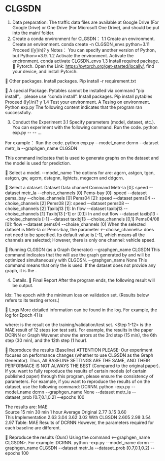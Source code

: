 # CLGSDN
1.	Data preparation:
The traffic data files are available at Google Drive (For Google Drive) or One Drive (For Microsoft One Drive), and should be put into the main/ folder. 
2.	Create a conda environment for CLGSDN：
1.1	 Create an environment.
Create an environment.
 conda create -n CLGSDN_envs python=3.11
     Proceed ([y]/n)? y
Notes：
You can specify another version of Python，but Python>=3.9.
1.2	 Activate the environment.
Activate the encironment.
 conda activate CLGSDN_envs
1.3	 Install required package.
	Pytorch.
Open the Link: https://pytorch.org/get-started/locally/, find your device, and install Pytorch.

	Other packages.
Install packages. 
 Pip install -r requirement.txt

	A special Package.
Pytables cannot be installed via command “pip install”， please use “conda install”.
Install packages. 
 Pip install pytables
     Proceed ([y]/n)? y
1.4	 Test your environment.
A Tesing on environment.
 Python exp.py
The following content indicates that the program ran successfully.
 

3.	Conduct the Experiment
3.1	 Specify parameters (model, dataset, etc.).
You can experiment with the following command.
Run the code.
 python exp.py --<argument1> <parameter1> --<argument2> <parameter2>…
	
For example：
Run the code.
 python exp.py --model_name dcrnn --dataset metr_la --graphgen_name CLGSDN

This command indicates that <CLGSDN> is used to generate graphs on the <Metr-la> dataset and the <DCRNN> model is used for prediction.

	Select a model.
--model_name <model name>
The options for <model name> are: agcrn, astgcn, tgcn, astgcn, gw, agcrn, dstagnn, lightcts, megacrn and ddgcrn.

	Select a dataset.
Dataset	Data channel	Command
Metr-la	[0]: speed	--dataset metr_la --choise_channels [0]
Pems-bay	[0]: speed	--dataset pems_bay --choise_channels [0]
Pems04	[2]: speed	--dataset pems04 --choise_channels [2]
Pems08	[2]: speed	--dataset pems08 --choise_channels [2]
Taxibj13	[1]: In flow	--dataset taxibj13 --choise_channels [1]
Taxibj13	[-1] or [0,1]:
In and out flow	--dataset taxibj13 --choise_channels [-1]
--dataset taxibj13 --choise_channels [0,1]
Pems04/08	[0]: flow	--dataset pems04 --choise_channels [0]
When the selected dataset is Metr-la or Pems-bay, the parameter <--choise_channels> does not need to be specified. Its default value is [-1], which means all the channels are selected; However, there is only one channel: vehicle speed.

	Running CLGSDN (as a Graph Generator)
	--graphgen_name CLGSDN
	This command indicates that the <model> will use the graph generated by <CLGSDN> and will be optimized simultaneously with CLGDSN.
	--graphgen_name None
This command means that only the <graph provided by the dataset> is used. If the dataset does not provide any graph, it is the <identity matrix>.

4.	Details.
	Final Report
After the program ends, the following result will be output.
 
Idx: The epoch with the minimum loss on validation set. (Results below refers to its testing errors.)

	Logs
More detailed information can be found in the log. For example, the log for Epoch 41 is
 
where: 
<Info Report> is the result on the training/validation/test set.
<Step 1-12> is the MAE result of 12 steps (on test set). For example, the results in the paper DCRNN or Graph Wavenet show the errors at the 3rd step (15 min), the 6th step (30 min), and the 12th step (1 hour).

	Reproduce the results (Baseline)
ATTENTION PLEASE: Our experiment focuses on performance changes (whether to use CLGSDN as the Graph Generator). Thus, All BASELINE SETTINGS ARE THE SAME, AND THEIR PERFORMACE IS NOT ALWAYS THE BEST (Compared to the original paper).
If you want to fully reproduce the results of certain models (of certain published paper) through this program, please ensure the consistency of parameters. For example, if you want to reproduce the results of <DCRNN> on the <Metr-la> dataset, use the following command:
DCRNN.
 python -exp.py --model_name dcrnn --graphgen_name None --dataset metr_la 
--dataset_prob [0.7,0.1,0.2] --epochs 100

The results are:
		MAE		
Source	15 min	30 min	1 hour	Average
Original	2.77	3.15	3.60	\
This Implementation	2.63	3.04	3.62	3.02
With CLGSDN	2.605	2.98	3.54	2.97
Table: MAE Results of DCRNN
However, the parameters required for each baseline are different.

	Reproduce the results (Ours)
Using the command <--graphgen_name CLGSDN>. For example:
DCRNN.
 python -exp.py --model_name dcrnn --graphgen_name CLGSDN --dataset metr_la --dataset_prob [0.7,0.1,0.2] --epochs 100 
	
